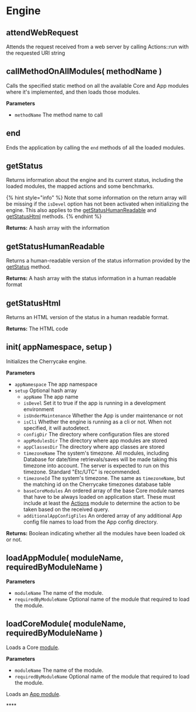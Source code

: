 # Engine

## attendWebRequest

Attends the request received from a web server by calling Actions::run with the requested URI string

## callMethodOnAllModules\( methodName \)

Calls the specified static method on all the available Core and App modules where it's implemented, and then loads those modules.

**Parameters**

* `methodName` The method name to call

## end

Ends the application by calling the `end` methods of all the loaded modules.

## getStatus

Returns information about the engine and its current status, including the loaded modules, the mapped actions and some benchmarks.

{% hint style="info" %}
Note that some information on the return array will be missing if the `isDevel` option has not been activated when initializing the engine. This also applies to the [getStatusHumanReadable](engine.md#getstatushumanreadable) and [getStatusHtml](engine.md#getstatushtml) methods.
{% endhint %}

**Returns:** A hash array with the information

## getStatusHumanReadable

Returns a human-readable version of the status information provided by the [getStatus](engine.md#getstatus) method.

**Returns:** A hash array with the status information in a human readable format

## getStatusHtml

Returns an HTML version of the status in a human readable format.

**Returns:** The HTML code

## init\( appNamespace, setup \)

Initializes the Cherrycake engine.

**Parameters**

* `appNamespace` The app namespace
* `setup` Optional hash array
  * `appName` The app name
  * `isDevel` Set it to true if the app is running in a development environment
  * `isUnderMaintenance` Whether the App is under maintenance or not
  * `isCli` Whether the engine is running as a cli or not. When not specified, it will autodetect.
  * `configDir` The directory where configuration files are stored
  * `appModulesDir` The directory where app modules are stored
  * `appClassesDir` The directory where app classes are stored
  * `timezoneName` The system's timezone. All modules, including Database for date/time retrievals/saves will be made taking this timezone into account. The server is expected to run on this timezone. Standard "Etc/UTC" is recommended.
  * `timezoneId` The system's timezone. The same as `timezoneName`, but the matching id on the Cherrycake timezones database table
  * `baseCoreModules` An ordered array of the base Core module names that have to be always loaded on application start. These must include at least the [Actions](../core-modules/actions.md) module to determine the action to be taken based on the received query.
  * `additionalAppConfigFiles` An ordered array of any additional App config file names to load from the App config directory.

**Returns:** Boolean indicating whether all the modules have been loaded ok or not.

## loadAppModule\( moduleName, requiredByModuleName \)

**Parameters**

* `moduleName` The name of the module.
* `requiredByModuleName` Optional name of the module that required to load the module.

## loadCoreModule\( moduleName, requiredByModuleName \)

Loads a Core [module](../../guide/working-with-modules.md).

**Parameters**

* `moduleName` The name of the module.
* `requiredByModuleName` Optional name of the module that required to load the module.

Loads an [App module]().

\*\*\*\*



